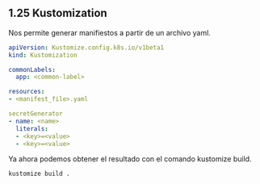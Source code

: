 ## 1.25 Kustomization

Nos permite generar manifiestos a partir de un archivo yaml.

```yaml
apiVersion: Kustomize.config.k8s.io/v1beta1
kind: Kustomization

commonLabels:
  app: <common-label>

resources:
- <manifest_file>.yaml

secretGenerator
- name: <name>
  literals:
  - <key>=<value>
  - <key>=<value>
```

Ya ahora podemos obtener el resultado con el comando kustomize build.

```bash
kustomize build .
```


